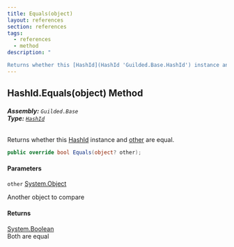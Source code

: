 ```yaml
---
title: Equals(object)
layout: references
section: references
tags:
  - references
  - method
description: "

Returns whether this [HashId](HashId 'Guilded.Base.HashId') instance and [other](HashId.Equals(object)#Guilded.Base.HashId.Equals(object).other 'Guilded.Base.HashId.Equals(object).other') are equal."
---
```


## HashId.Equals(object) Method
###### **Assembly:** `Guilded.Base`<br/>**Type:** [`HashId`](HashId 'Guilded.Base.HashId')

Returns whether this [HashId](HashId 'Guilded.Base.HashId') instance and [other](HashId.Equals(object)#Guilded.Base.HashId.Equals(object).other 'Guilded.Base.HashId.Equals(object).other') are equal.

```csharp
public override bool Equals(object? other);
```
#### Parameters

<a name='Guilded.Base.HashId.Equals(object).other'></a>

`other` [System.Object](https://docs.microsoft.com/en-us/dotnet/api/System.Object 'System.Object')

Another object to compare

#### Returns
[System.Boolean](https://docs.microsoft.com/en-us/dotnet/api/System.Boolean 'System.Boolean')  
Both are equal